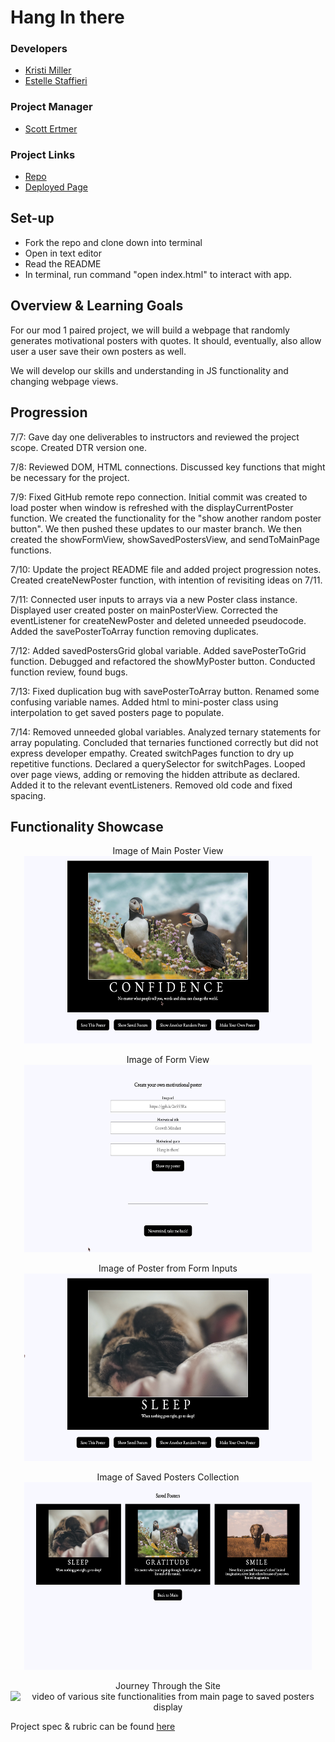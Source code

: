 # Hang In there

### Developers
- [Kristi Miller](https://github.com/Kristiannmiller)
- [Estelle Staffieri](https://github.com/Estaffieri)
### Project Manager
- [Scott Ertmer](https://github.com/sertmer)
### Project Links
- [Repo](https://github.com/Kristiannmiller/hang-in-there-boilerplate)
- [Deployed Page](https://kristiannmiller.github.io/hang-in-there-boilerplate/)

## Set-up
- Fork the repo and clone down into terminal
- Open in text editor
- Read the README
- In terminal, run command "open index.html" to interact with app.

## Overview & Learning Goals
For our mod 1 paired project, we will build a webpage that randomly generates motivational posters with quotes. It should, eventually, also allow user a user save their own posters as well.

We will develop our skills and understanding in JS functionality and changing webpage views.

## Progression

7/7: Gave day one deliverables to instructors and reviewed the project scope. Created DTR version one.

7/8: Reviewed DOM, HTML connections. Discussed key functions that might be necessary for the project.

7/9: Fixed GitHub remote repo connection. Initial commit was created to load poster when window is refreshed with the displayCurrentPoster function. We created the functionality for the "show another random poster button". We then pushed these updates to our master branch. We then created the showFormView, showSavedPostersView, and sendToMainPage functions.


7/10: Update the project README file and added project progression notes. Created createNewPoster function, with intention of revisiting ideas on 7/11.

7/11: Connected user inputs to arrays via a new Poster class instance. Displayed user created poster on mainPosterView. Corrected the eventListener for createNewPoster and deleted unneeded pseudocode. Added the savePosterToArray function removing duplicates.

7/12: Added savedPostersGrid global variable. Added savePosterToGrid function. Debugged and refactored the showMyPoster button. Conducted function review, found bugs.

7/13: Fixed duplication bug with savePosterToArray button. Renamed some confusing variable names. Added html to mini-poster class using interpolation to get saved posters page to populate.

7/14: Removed unneeded global variables. Analyzed ternary statements for array populating. Concluded that ternaries functioned correctly but did not express developer empathy. Created switchPages function to dry up repetitive functions. Declared a querySelector for switchPages. Looped over page views, adding or removing the hidden attribute as declared. Added it to the relevant eventListeners. Removed old code and fixed spacing.

## Functionality Showcase

<p align="center">Image of Main Poster View </br>
  <img width="460" height="300" src="./readme-imgs/Main-Poster-Page-HIT.png" alt="Screenshot of Main Poster View ">
</p>

<p align="center">Image of Form View </br>
  <img width="460" height="300" src="./readme-imgs/Form-View-HIT.png" alt="Screenshot of Form View ">
</p>

<p align="center">Image of Poster from Form Inputs</br>
  <img width="460" height="300" src="./readme-imgs/Poster-From-Form-HIT.png" alt="Screenshot of Poster from Form inputs">
</p>

<p align="center">Image of Saved Posters Collection </br>
  <img width="460" height="300" src="./readme-imgs/Saved-Poster-HIT.png" alt="Screenshot of three posters side by side">
</p>

<p align="center">Journey Through the Site</br>
  <img width="460" height="300" src="https://media.giphy.com/media/VI8P1Joj89eRX5IXkl/giphy.gif" alt="video of various site functionalities from main page to saved posters display">
</p>

Project spec & rubric can be found [here](https://frontend.turing.io/projects/module-1/hang-in-there.html)
